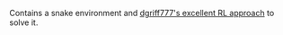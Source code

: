Contains a snake environment and [dgriff777's excellent RL approach](https://github.com/dgriff777/rl_a3c_pytorch) to solve it.
